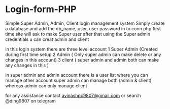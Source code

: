 # Login-form-PHP
Simple Super Admin, Admin, Client login management system 
Simply create a database and add the db_name, user, user password in to conn.php
first time site will ask to make Super user after that using the Super admin credentials u can creat admin and client 

in this login system 
there are three level account 
1 Super Admin (Created during first time setup
2 Admin ( Only super admin can make delete or any changes in this account)
3 client ( super admin and admin both can make any changes in this )

in super admin and admin account there is a user list where you can manage other account 
super admin can manage both (admin & client) whereas admin can only manage client 

for any assistance contact avinashpc9807@gmail.com 
or search @ding9807 on telegram 
